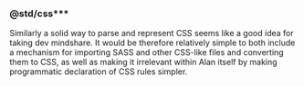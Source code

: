 ### @std/css***

Similarly a solid way to parse and represent CSS seems like a good idea for taking dev mindshare. It would be therefore relatively simple to both include a mechanism for importing SASS and other CSS-like files and converting them to CSS, as well as making it irrelevant within Alan itself by making programmatic declaration of CSS rules simpler.

